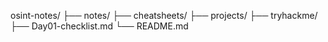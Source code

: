 osint-notes/
     ├── notes/
     ├── cheatsheets/
     ├── projects/
     ├── tryhackme/
     ├── Day01-checklist.md
     └── README.md
